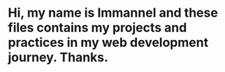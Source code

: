 # Hi, my name is Immannel and these files contains my projects and practices in my web development journey. Thanks.
